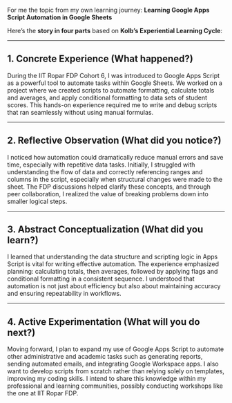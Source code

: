 For me the topic from my own learning journey: **Learning Google Apps Script Automation in Google Sheets** 

Here’s the **story in four parts** based on **Kolb’s Experiential Learning Cycle**:

---

## **1\. Concrete Experience (What happened?)**

During the IIT Ropar FDP Cohort 6, I was introduced to Google Apps Script as a powerful tool to automate tasks within Google Sheets. We worked on a project where we created scripts to automate formatting, calculate totals and averages, and apply conditional formatting to data sets of student scores. This hands-on experience required me to write and debug scripts that ran seamlessly without using manual formulas.

---

## **2\. Reflective Observation (What did you notice?)**

I noticed how automation could dramatically reduce manual errors and save time, especially with repetitive data tasks. Initially, I struggled with understanding the flow of data and correctly referencing ranges and columns in the script, especially when structural changes were made to the sheet. The FDP discussions helped clarify these concepts, and through peer collaboration, I realized the value of breaking problems down into smaller logical steps.

---

## **3\. Abstract Conceptualization (What did you learn?)**

I learned that understanding the data structure and scripting logic in Apps Script is vital for writing effective automation. The experience emphasized planning: calculating totals, then averages, followed by applying flags and conditional formatting in a consistent sequence. I understood that automation is not just about efficiency but also about maintaining accuracy and ensuring repeatability in workflows.

---

## **4\. Active Experimentation (What will you do next?)**

Moving forward, I plan to expand my use of Google Apps Script to automate other administrative and academic tasks such as generating reports, sending automated emails, and integrating Google Workspace apps. I also want to develop scripts from scratch rather than relying solely on templates, improving my coding skills. I intend to share this knowledge within my professional and learning communities, possibly conducting workshops like the one at IIT Ropar FDP.

